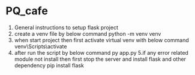 # PQ_cafe
1. General instructions to setup flask project
2. create a venv file by below command
python -m venv venv
3. when start project then first activate virtual venv with below command
venv\Scripts\activate
4. after run the script by below command 
py app.py
5.if any error related module not install then first stop the server and  install flask and other dependency
pip install flask
